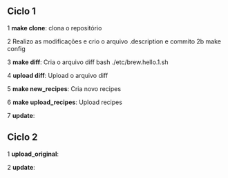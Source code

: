 ## Ciclo 1

1 **make clone**:
clona o repositório

2 Realizo as modificações e crio o arquivo .description e commito
2b make config

3 **make diff**:
Cria o arquivo diff
bash ./etc/brew.hello.1.sh

4 **upload diff**:
Upload o arquivo diff

5 **make new_recipes**:
Cria novo recipes

6 **make upload_recipes**:
Upload recipes

7 **update**:

## Ciclo 2

1 **upload_original**:

2 **update**:
